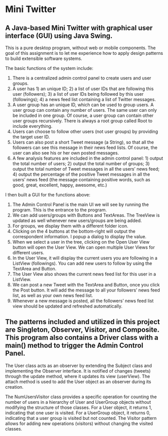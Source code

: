 # Mini Twitter

## A Java-based Mini Twitter with graphical user interface (GUI) using Java Swing. 

This is a pure desktop program, without web or mobile components. The goal of this assignment is to let me experience how to apply design
patterns to build extensible software systems.

The basic functions of the system include:
1. There is a centralized admin control panel to create users and user groups.
2. A user has 1) an unique ID; 2) a list of user IDs that are following this user (followers); 3)
a list of user IDs being followed by this user (followings); 4) a news feed list containing a
list of Twitter messages.
3. A user group has an unique ID, which can be used to group users. A user group can contain any number of users. The same user can only be included in one group. Of course, a user group can contain other user groups recursively. There is always a root group called Root to include everything.
4. Users can choose to follow other users (not user groups) by providing the target user ID.
5. Users can also post a short Tweet message (a String), so that all the followers can see this message in their news feed lists. Of course, the user can also see his or her own posted messages.
6. A few analysis features are included in the admin control panel: 1) output the total number of users; 2) output the total number of groups; 3) output the total number of Tweet messages in all the users’ news feed; 4) output the percentage of the positive Tweet messages in all the users’ news feed (the message containing positive words, such as good, great, excellent, happy, awesome, etc.)

I then built a GUI for the functions above:
1. The Admin Control Panel is the main UI we will see by running the program. This is the entrance to the program.
2. We can add users/groups with Buttons and TextAreas. The TreeView is updated as well whenever new users/groups are being added.
3. For groups, we display them with a different folder icon.
6. Clicking on the 4 buttons at the bottom-right will output the correspondent information. I popup a dialog to display the value.
7. When we select a user in the tree, clicking on the Open User View button will open the User View. We can open multiple User Views for different users.
8. In the User View, it will display the current users you are following in a ListView (followings). You can add new users to follow by using the TextArea and Button.
9. The User View also shows the current news feed list for this user in a ListView.
10. We can post a new Tweet with the TextArea and Button, once you click the Post button. It will add the message to all your followers’ news feed list, as well as your own news feed list.
11. Whenever a new message is posted, all the followers’ news feed list view should be updated and refreshed automatically.

## The patterns included and utilized in this project are Singleton, Observer, Visitor, and Composite. This program also contains a Driver class with a main() method to trigger the Admin Control Panel.

The User class acts as an observer by extending the Subject class and implementing the Observer interface. It is notified of changes (tweets) through the update method, where it updates its view (userView). The attach method is used to add the User object as an observer during its creation.

The NumUsersVisitor class provides a specific operation for counting the number of users in a hierarchy of User and UserGroup objects without modifying the structure of those classes. For a User object, it returns 1, indicating that one user is visited. For a UserGroup object, it returns 0, indicating that a user group is visited but not counted. The Visitor pattern allows for adding new operations (visitors) without changing the visited classes. 
